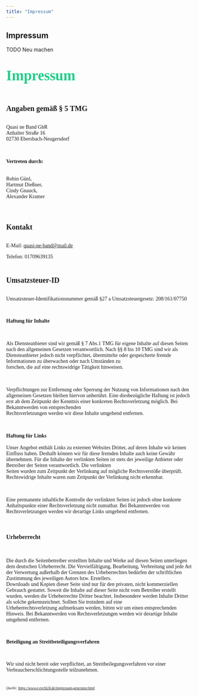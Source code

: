 ```yaml
---
title: "Impressum"
---
```



## Impressum

TODO Neu machen

<div data-mesh-id="comp-lgcirb88inlineContent-gridContainer" data-testid="mesh-container-content"><div id="comp-jy78ile5" class="KcpHeO tz5f0K comp-jy78ile5 wixui-rich-text" data-testid="richTextElement"><p class="font_9 wixui-rich-text__text" style="font-size:39px; line-height:normal;"><span style="letter-spacing:normal;" class="wixui-rich-text__text"><span style="font-weight:bold;" class="wixui-rich-text__text"><span style="font-size:39px;" class="wixui-rich-text__text"><span style="font-family:noticia text,serif;" class="wixui-rich-text__text"><span style="color:#20CE88;" class="wixui-rich-text__text">Impressum</span></span></span></span></span></p>

<p class="font_9 wixui-rich-text__text" style="line-height:normal; font-size:14px;"><br class="wixui-rich-text__text">
<span style="letter-spacing:normal;" class="wixui-rich-text__text"><span style="font-family:noticia text,serif;" class="wixui-rich-text__text"><span class="color_20 wixui-rich-text__text"><span style="font-size:20px;" class="wixui-rich-text__text"><span style="font-weight:bold;" class="wixui-rich-text__text">Angaben gemäß § 5 TMG</span></span></span></span></span></p>

<p class="font_9 wixui-rich-text__text" style="line-height:normal; font-size:14px;"><br class="wixui-rich-text__text">
<span style="letter-spacing:normal;" class="wixui-rich-text__text"><span style="font-family:noticia text,serif;" class="wixui-rich-text__text"><span class="color_20 wixui-rich-text__text">Quasi ne Band GbR<br class="wixui-rich-text__text">
Anhalter Straße 16<br class="wixui-rich-text__text">
02730 Ebersbach-Neugersdorf</span></span></span></p>

<p class="font_9 wixui-rich-text__text" style="line-height:normal; font-size:14px;">&nbsp;</p>

<p class="font_9 wixui-rich-text__text" style="line-height:normal; font-size:14px;"><span style="letter-spacing:normal;" class="wixui-rich-text__text"><span style="font-family:noticia text,serif;" class="wixui-rich-text__text"><span class="color_20 wixui-rich-text__text"><span style="font-weight:bold;" class="wixui-rich-text__text">Vertreten durch:</span></span></span></span></p>

<p class="font_9 wixui-rich-text__text" style="line-height:normal; font-size:14px;"><br class="wixui-rich-text__text">
<span style="letter-spacing:normal;" class="wixui-rich-text__text"><span style="font-family:noticia text,serif;" class="wixui-rich-text__text"><span class="color_20 wixui-rich-text__text">Robin Günl,<br class="wixui-rich-text__text">
Hartmut Dießner,<br class="wixui-rich-text__text">
Cindy Gnauck,<br class="wixui-rich-text__text">
Alexander Kramer</span></span></span></p>

<p class="font_9 wixui-rich-text__text" style="font-size:20px; line-height:normal;"><span style="letter-spacing:normal;" class="wixui-rich-text__text"><span style="font-family:noticia text,serif;" class="wixui-rich-text__text"><span class="color_20 wixui-rich-text__text"><span style="font-weight:bold;" class="wixui-rich-text__text"><span style="font-size:20px;" class="wixui-rich-text__text"><span class="wixGuard wixui-rich-text__text">​</span></span></span></span></span></span></p>

<p class="font_9 wixui-rich-text__text" style="line-height:normal; font-size:14px;"><span style="letter-spacing:normal;" class="wixui-rich-text__text"><span style="font-family:noticia text,serif;" class="wixui-rich-text__text"><span class="color_20 wixui-rich-text__text"><span style="font-weight:bold;" class="wixui-rich-text__text"><span style="font-size:20px;" class="wixui-rich-text__text">Kontakt</span></span></span></span></span></p>

<p class="font_9 wixui-rich-text__text" style="line-height:normal; font-size:14px;"><br class="wixui-rich-text__text">
<span style="letter-spacing:normal;" class="wixui-rich-text__text"><span style="font-family:noticia text,serif;" class="wixui-rich-text__text"><span class="color_20 wixui-rich-text__text">E-Mail: <a data-auto-recognition="true" href="mailto:quasi-ne-band@mail.de" class="wixui-rich-text__text">quasi-ne-band@mail.de</a></span></span></span></p>

<p class="font_9 wixui-rich-text__text" style="line-height:normal; font-size:14px;"><span style="letter-spacing:normal;" class="wixui-rich-text__text"><span style="font-family:noticia text,serif;" class="wixui-rich-text__text"><span class="color_20 wixui-rich-text__text">Telefon: 01709639135</span></span></span></p>

<p class="font_9 wixui-rich-text__text" style="line-height:normal; font-size:14px;"><span style="letter-spacing:normal;" class="wixui-rich-text__text"><span style="font-family:noticia text,serif;" class="wixui-rich-text__text"><span class="wixGuard wixui-rich-text__text">​</span></span></span></p>

<p class="font_9 wixui-rich-text__text" style="line-height:normal; font-size:14px;"><span style="letter-spacing:normal;" class="wixui-rich-text__text"><span style="font-family:noticia text,serif;" class="wixui-rich-text__text"><span class="color_20 wixui-rich-text__text"><span style="font-size:20px;" class="wixui-rich-text__text"><span style="font-weight:bold;" class="wixui-rich-text__text">Umsatzsteuer-ID</span></span></span></span></span></p>

<p class="font_9 wixui-rich-text__text" style="line-height:normal; font-size:14px;"><br class="wixui-rich-text__text">
<span style="letter-spacing:normal;" class="wixui-rich-text__text"><span style="font-family:noticia text,serif;" class="wixui-rich-text__text"><span class="color_20 wixui-rich-text__text">Umsatzsteuer-Identifikationsnummer gemäß §27 a Umsatzsteuergesetz: 208/161/07750</span></span></span></p>

<p class="font_9 wixui-rich-text__text" style="line-height:normal; font-size:14px;"><span style="letter-spacing:normal;" class="wixui-rich-text__text"><span style="font-family:noticia text,serif;" class="wixui-rich-text__text"><span class="wixGuard wixui-rich-text__text">​</span></span></span></p>

<p class="font_9 wixui-rich-text__text" style="line-height:normal; font-size:14px;"><span style="letter-spacing:normal;" class="wixui-rich-text__text"><span style="font-family:noticia text,serif;" class="wixui-rich-text__text"><span class="color_20 wixui-rich-text__text">​​<span style="font-weight:bold;" class="wixui-rich-text__text">Haftung für Inhalte</span></span></span></span></p>

<p class="font_9 wixui-rich-text__text" style="line-height:normal; font-size:14px;">&nbsp;</p>

<p class="font_9 wixui-rich-text__text" style="line-height:normal; font-size:14px;"><span style="letter-spacing:normal;" class="wixui-rich-text__text"><span style="font-family:noticia text,serif;" class="wixui-rich-text__text"><span class="color_20 wixui-rich-text__text">Als Diensteanbieter sind wir gemäß § 7 Abs.1 TMG für eigene Inhalte auf diesen Seiten nach den allgemeinen Gesetzen verantwortlich. Nach §§ 8 bis 10 TMG sind wir als Diensteanbieter jedoch nicht verpflichtet, übermittelte oder gespeicherte fremde Informationen zu überwachen oder nach Umständen zu<br class="wixui-rich-text__text">
forschen, die auf eine rechtswidrige Tätigkeit hinweisen.</span></span></span></p>

<p class="font_9 wixui-rich-text__text" style="line-height:normal; font-size:14px;">&nbsp;</p>

<p class="font_9 wixui-rich-text__text" style="line-height:normal; font-size:14px;"><span style="letter-spacing:normal;" class="wixui-rich-text__text"><span style="font-family:noticia text,serif;" class="wixui-rich-text__text"><span class="color_20 wixui-rich-text__text">Verpflichtungen zur Entfernung oder Sperrung der Nutzung von Informationen nach den allgemeinen Gesetzen bleiben hiervon unberührt. Eine diesbezügliche Haftung ist jedoch erst ab dem Zeitpunkt der Kenntnis einer konkreten Rechtsverletzung möglich. Bei Bekanntwerden von entsprechenden<br class="wixui-rich-text__text">
Rechtsverletzungen werden wir diese Inhalte umgehend entfernen.</span></span></span></p>

<p class="font_9 wixui-rich-text__text" style="line-height:normal; font-size:14px;">&nbsp;</p>

<p class="font_9 wixui-rich-text__text" style="line-height:normal; font-size:14px;"><span style="letter-spacing:normal;" class="wixui-rich-text__text"><span style="font-family:noticia text,serif;" class="wixui-rich-text__text"><span class="color_20 wixui-rich-text__text"><span style="font-weight:bold;" class="wixui-rich-text__text">Haftung für Links</span><br class="wixui-rich-text__text">
<br class="wixui-rich-text__text">
Unser Angebot enthält Links zu externen Websites Dritter, auf deren Inhalte wir keinen Einfluss haben. Deshalb können wir für diese fremden Inhalte auch keine Gewähr übernehmen. Für die Inhalte der verlinkten Seiten ist stets der jeweilige Anbieter oder Betreiber der Seiten verantwortlich. Die verlinkten<br class="wixui-rich-text__text">
Seiten wurden zum Zeitpunkt der Verlinkung auf mögliche Rechtsverstöße überprüft. Rechtswidrige Inhalte waren zum Zeitpunkt der Verlinkung nicht erkennbar.</span></span></span></p>

<p class="font_9 wixui-rich-text__text" style="line-height:normal; font-size:14px;">&nbsp;</p>

<p class="font_9 wixui-rich-text__text" style="line-height:normal; font-size:14px;"><span style="letter-spacing:normal;" class="wixui-rich-text__text"><span style="font-family:noticia text,serif;" class="wixui-rich-text__text"><span class="color_20 wixui-rich-text__text">Eine permanente inhaltliche Kontrolle der verlinkten Seiten ist jedoch ohne konkrete Anhaltspunkte einer Rechtsverletzung nicht zumutbar. Bei Bekanntwerden von Rechtsverletzungen werden wir derartige Links umgehend entfernen.</span></span></span></p>

<p class="font_9 wixui-rich-text__text" style="font-size:16px; line-height:normal;">&nbsp;</p>

<p class="font_9 wixui-rich-text__text" style="font-size:16px; line-height:normal;"><span style="letter-spacing:normal;" class="wixui-rich-text__text"><span style="font-family:noticia text,serif;" class="wixui-rich-text__text"><span class="color_20 wixui-rich-text__text"><span style="font-size:16px;" class="wixui-rich-text__text"><span style="font-weight:bold;" class="wixui-rich-text__text">Urheberrecht</span></span></span></span></span></p>

<p class="font_9 wixui-rich-text__text" style="line-height:normal; font-size:14px;">&nbsp;</p>

<p class="font_9 wixui-rich-text__text" style="line-height:normal; font-size:14px;"><span style="letter-spacing:normal;" class="wixui-rich-text__text"><span style="font-family:noticia text,serif;" class="wixui-rich-text__text"><span class="color_20 wixui-rich-text__text">Die durch die Seitenbetreiber erstellten Inhalte und Werke auf diesen Seiten unterliegen dem deutschen Urheberrecht. Die Vervielfältigung, Bearbeitung, Verbreitung und jede Art der Verwertung außerhalb der Grenzen des Urheberrechtes bedürfen der schriftlichen Zustimmung des jeweiligen Autors bzw. Erstellers.<br class="wixui-rich-text__text">
Downloads und Kopien dieser Seite sind nur für den privaten, nicht kommerziellen Gebrauch gestattet. Soweit die Inhalte auf dieser Seite nicht vom Betreiber erstellt wurden, werden die Urheberrechte Dritter beachtet. Insbesondere werden Inhalte Dritter als solche gekennzeichnet. Sollten Sie trotzdem auf eine<br class="wixui-rich-text__text">
Urheberrechtsverletzung aufmerksam werden, bitten wir um einen entsprechenden Hinweis. Bei Bekanntwerden von Rechtsverletzungen werden wir derartige Inhalte umgehend entfernen.</span></span></span></p>

<p class="font_9 wixui-rich-text__text" style="line-height:normal; font-size:14px;"><span style="letter-spacing:normal;" class="wixui-rich-text__text"><span style="font-family:noticia text,serif;" class="wixui-rich-text__text"><span class="wixGuard wixui-rich-text__text">​</span></span></span></p>

<p class="font_9 wixui-rich-text__text" style="font-size:14px; line-height:normal;"><span style="letter-spacing:normal;" class="wixui-rich-text__text"><span style="font-family:noticia text,serif;" class="wixui-rich-text__text"><span style="font-size:14px;" class="wixui-rich-text__text"><span style="font-weight:bold;" class="wixui-rich-text__text"><span class="color_20 wixui-rich-text__text">Beteiligung an Streitbeteiligungsverfahren</span></span></span></span></span></p>

<p class="font_9 wixui-rich-text__text" style="font-size:14px; line-height:normal;"><span style="letter-spacing:normal;" class="wixui-rich-text__text"><span style="font-family:noticia text,serif;" class="wixui-rich-text__text"><span style="font-size:14px;" class="wixui-rich-text__text"><span style="font-weight:bold;" class="wixui-rich-text__text"><span class="wixGuard wixui-rich-text__text">​</span></span></span></span></span></p>

<p class="font_9 wixui-rich-text__text" style="font-size:14px; line-height:normal;"><span style="letter-spacing:normal;" class="wixui-rich-text__text"><span style="font-family:noticia text,serif;" class="wixui-rich-text__text"><span class="color_20 wixui-rich-text__text">Wir sind nicht bereit oder verpflichtet, an Streitbeilegungsverfahren vor einer&nbsp; Verbraucherschlichtungsstelle teilzunehmen.</span></span></span></p>

<p class="font_9 wixui-rich-text__text" style="font-size:10px; line-height:normal;"><span style="letter-spacing:normal;" class="wixui-rich-text__text"><span style="font-family:noticia text,serif;" class="wixui-rich-text__text"><span class="color_20 wixui-rich-text__text"><span style="font-style:italic;" class="wixui-rich-text__text"><span style="font-size:10px;" class="wixui-rich-text__text"><span class="wixGuard wixui-rich-text__text">​</span></span></span></span></span></span></p>

<p class="font_9 wixui-rich-text__text" style="font-size:10px; line-height:normal;"><span style="letter-spacing:normal;" class="wixui-rich-text__text"><span style="font-family:noticia text,serif;" class="wixui-rich-text__text"><span class="color_20 wixui-rich-text__text"><span style="font-style:italic;" class="wixui-rich-text__text"><span style="font-size:10px;" class="wixui-rich-text__text">Quelle: <a data-auto-recognition="true" href="https://www.e-recht24.de/impressum-generator.html" target="_blank" class="wixui-rich-text__text">https://www.e-recht24.de/impressum-generator.html</a></span></span></span></span></span></p></div></div>
